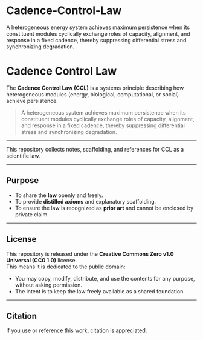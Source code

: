 # Cadence-Control-Law
A heterogeneous energy system achieves maximum persistence when its constituent modules cyclically exchange roles of capacity, alignment, and response in a fixed cadence, thereby suppressing differential stress and synchronizing degradation.
# Cadence Control Law

The **Cadence Control Law (CCL)** is a systems principle describing how heterogeneous modules (energy, biological, computational, or social) achieve persistence.  

> A heterogeneous system achieves maximum persistence when its constituent modules cyclically exchange roles of capacity, alignment, and response in a fixed cadence, thereby suppressing differential stress and synchronizing degradation.

---

This repository collects notes, scaffolding, and references for CCL as a scientific law.  

---

## Purpose

- To share the **law** openly and freely.  
- To provide **distilled axioms** and explanatory scaffolding.  
- To ensure the law is recognized as **prior art** and cannot be enclosed by private claim.  

---

## License

This repository is released under the **Creative Commons Zero v1.0 Universal (CC0 1.0)** license.  
This means it is dedicated to the public domain:  
- You may copy, modify, distribute, and use the contents for any purpose, without asking permission.  
- The intent is to keep the law freely available as a shared foundation.  

---

## Citation

If you use or reference this work, citation is appreciated:  
